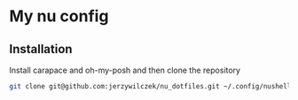 # My nu config
## Installation

Install carapace and oh-my-posh and then clone the repository

```sh
git clone git@github.com:jerzywilczek/nu_dotfiles.git ~/.config/nushell
```
